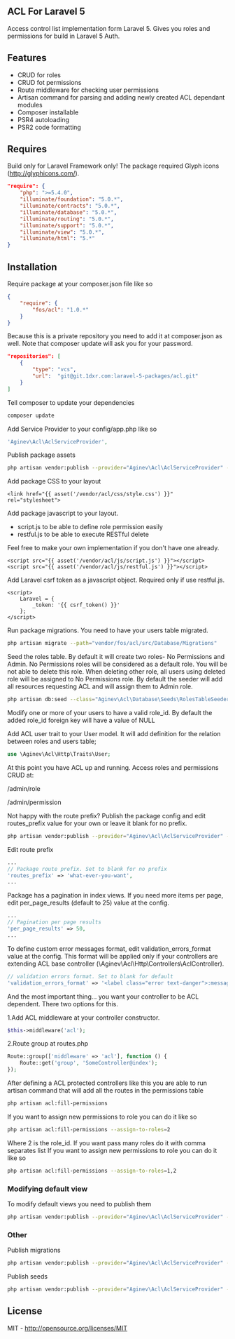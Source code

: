 ## ACL For Laravel 5
Access control list implementation form Laravel 5. Gives you roles and permissions for build in Laravel 5 Auth.

## Features
- CRUD for roles
- CRUD fot permissions
- Route middleware for checking user permissions
- Artisan command for parsing and adding newly created ACL dependant modules
- Composer installable
- PSR4 autoloading
- PSR2 code formatting


## Requires
Build only for Laravel Framework only! The package required Glyph icons (http://glyphicons.com/).

```json
"require": {
	"php": ">=5.4.0",
	"illuminate/foundation": "5.0.*",
	"illuminate/contracts": "5.0.*",
	"illuminate/database": "5.0.*",
	"illuminate/routing": "5.0.*",
	"illuminate/support": "5.0.*",
	"illuminate/view": "5.0.*",
	"illuminate/html": "5.*"
}
```

## Installation
Require package at your composer.json file like so
```json
{
    "require": {
        "fos/acl": "1.0.*"
    }
}
```

Because this is a private repository you need to add it at composer.json as well. Note that composer update will ask you for your password.
```json
"repositories": [
	{
		"type": "vcs",
		"url":  "git@git.1dxr.com:laravel-5-packages/acl.git"
	}
]
```

Tell composer to update your dependencies
```sh
composer update
```

Add Service Provider to your config/app.php like so
```php
'Aginev\Acl\AclServiceProvider',
```

Publish package assets
```sh
php artisan vendor:publish --provider="Aginev\Acl\AclServiceProvider" --tag="public"
```

Add package CSS to your layout
```blade
<link href="{{ asset('/vendor/acl/css/style.css') }}" rel="stylesheet">
```

Add package javascript to your layout.
- script.js to be able to define role permission easily
- restful.js to be able to execute RESTful delete

Feel free to make your own implementation if you don't have one already.
```blade
<script src="{{ asset('/vendor/acl/js/script.js') }}"></script>
<script src="{{ asset('/vendor/acl/js/restful.js') }}"></script>
```

Add Laravel csrf token as a javascript object. Required only if use restful.js.
```blade
<script>
	Laravel = {
		_token: '{{ csrf_token() }}'
	};
</script>
```

Run package migrations. You need to have your users table migrated.
```sh
php artisan migrate --path="vendor/fos/acl/src/Database/Migrations"
```

Seed the roles table. By default it will create two roles- No Permissions and Admin. No Permissions roles will be 
considered as a default role. You will be not able to delete this role. When deleting other role, all users using deleted
role will be assigned to No Permissions role. By default the seeder will add all resources requesting ACL and will 
assign them to Admin role.
```sh
php artisan db:seed --class="Aginev\Acl\Database\Seeds\RolesTableSeeder"
```

Modify one or more of your users to have a valid role_id. By default the added role_id foreign key will have a value of NULL

Add ACL user trait to your User model. It will add definition for the relation between roles and users table;
```php
use \Aginev\Acl\Http\Traits\User;
```

At this point you have ACL up and running. Access roles and permissions CRUD at:

/admin/role

/admin/permission

Not happy with the route prefix? Publish the package config and edit routes_prefix value for your own or leave it blank for no prefix.
```sh
php artisan vendor:publish --provider="Aginev\Acl\AclServiceProvider" --tag="config"
```

Edit route prefix
```php
...
// Package route prefix. Set to blank for no prefix
'routes_prefix' => 'what-ever-you-want',
...
```

Package has a pagination in index views. If you need more items per page, edit per_page_results (default to 25) value at the config.
```php
...
// Pagination per page results
'per_page_results' => 50,
...
```

To define custom error messages format, edit validation_errors_format value at the config. This format will be applied 
only if your controllers are extending ACL base controller (\Aginev\Acl\Http\Controllers\AclController). 
```php
// validation errors format. Set to blank for default
'validation_errors_format' => '<label class="error text-danger">:message</label>',
```

And the most important thing... you want your controller to be ACL dependent. There two options for this.

1.Add ACL middleware at your controller constructor.
```php
$this->middleware('acl');
```

2.Route group at routes.php
```php
Route::group(['middleware' => 'acl'], function () {
	Route::get('group', 'SomeController@index');
});
```

After defining a ACL protected controllers like this you are able to run artisan command that will add all the routes in the 
permissions table
```sh
php artisan acl:fill-permissions
```

If you want to assign new permissions to role you can do it like so
```sh
php artisan acl:fill-permissions --assign-to-roles=2
```

Where 2 is the role_id. If you want pass many roles do it with comma separates list
If you want to assign new permissions to role you can do it like so
```sh
php artisan acl:fill-permissions --assign-to-roles=1,2
```

### Modifying default view

To modify default views you need to publish them
```sh
php artisan vendor:publish --provider="Aginev\Acl\AclServiceProvider" --tag="views"
```

### Other

Publish migrations
```sh
php artisan vendor:publish --provider="Aginev\Acl\AclServiceProvider" --tag="migrations"
```

Publish seeds
```sh
php artisan vendor:publish --provider="Aginev\Acl\AclServiceProvider" --tag="seeds"
```

## License
MIT - http://opensource.org/licenses/MIT